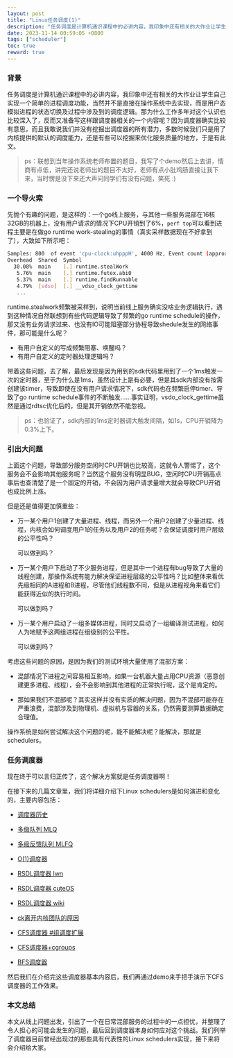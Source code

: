 ```yaml
---
layout: post
title: "Linux任务调度(1)"
description: "任务调度是计算机通识课程中的必讲内容，我印象中还有相关的大作业让学生自己实现一个简单的进程调度功能，当然并不是直接在操作系统中去实现，而是用户态模拟进程的状态切换及过程中涉及到的调度逻辑。那为什么工作多年对这个认识也比较深入了，反而又准备写这样跟调度器相关的一个内容呢？因为调度器确实比较有意思，而且我敢说我们并没有挖掘出调度器的所有潜力，多数时候我们只是用了内核提供的默认的调度能力，还是有些可以挖掘来优化服务质量的地方，于是有此文。"
date: 2023-11-14 00:59:05 +0800
tags: ["scheduler"]
toc: true
reward: true
---
```


### 背景

任务调度是计算机通识课程中的必讲内容，我印象中还有相关的大作业让学生自己实现一个简单的进程调度功能，当然并不是直接在操作系统中去实现，而是用户态模拟进程的状态切换及过程中涉及到的调度逻辑。那为什么工作多年对这个认识也比较深入了，反而又准备写这样跟调度器相关的一个内容呢？因为调度器确实比较有意思，而且我敢说我们并没有挖掘出调度器的所有潜力，多数时候我们只是用了内核提供的默认的调度能力，还是有些可以挖掘来优化服务质量的地方，于是有此文。

> ps：联想到当年操作系统老师布置的题目，我写了个demo然后上去讲，情商有点低，讲完还说老师出的题目不太好，老师有点小肚鸡肠直接让我下来，当时愣是没下来还大声问同学们有没有问题，笑死 :)

### 一个导火索

先抛个有趣的问题，是这样的：一个go线上服务，与其他一些服务混部在16核32GB的机器上，没有用户请求的情况下CPU开销到了6%，`perf top`可以看到进程主要是在做go runtime work-stealing的事情（真实采样数据现在不好拿到了），大致如下所示吧：

```bash
Samples: 800  of event 'cpu-clock:uhpppH', 4000 Hz, Event count (approx.): 125918164 lost: 0/0 drop: 0/0
Overhead  Shared  Symbol
  30.08%  main    [.] runtime.stealWork
   5.76%  main    [.] runtime.futex.abi0
   5.37%  main    [.] runtime.findRunnable
   4.79%  [vdso]  [.] __vdso_clock_gettime
   ...
```

runtime.stealwork频繁被采样到，说明当前线上服务确实没啥业务逻辑执行，遇到这种情况自然联想到有些代码逻辑导致了频繁的go runtime schedule的操作，那又没有业务请求过来、也没有IO可能阻塞部分协程导致shedule发生的网络事件，那可能是什么呢？

- 有用户自定义的写成频繁阻塞、唤醒吗？
- 有用户自定义的定时器处理逻辑吗？

带着这些问题，去了解，最后发现是因为用到的sdk代码里用到了一个1ms触发一次的定时器，至于为什么是1ms，虽然设计上是有必要，但是其sdk内部没有按需创建该timer，导致即使在没有用户请求情况下，sdk代码也在频繁启停timer、导致了go runtime schedule事件的不断触发……事实证明，vsdo_clock_gettime虽然是通过rdtsc优化后的，但是其开销依然不能忽视。

> ps：也验证了，sdk内部的1ms定时器调大触发间隔，如1s，CPU开销降为0.3%上下。

### 引出大问题

上面这个问题，导致部分服务空闲时CPU开销也比较高，这就令人警惕了，这个服务会不会影响其他服务呢？当然这个服务没有明显BUG，空闲时CPU开销高点事后也查清楚了是一个固定的开销，不会因为用户请求量增大就会导致CPU开销也成比例上涨。

但是还是值得更加慎重些：

- 万一某个用户1创建了大量进程、线程，而另外一个用户2创建了少量进程、线程，内核会如何调度用户1的任务以及用户2的任务呢？会保证调度时用户层级的公平性吗？

  可以做到吗？

- 万一某个用户下启动了不少服务进程，但是其中一个进程有bug导致了大量的线程创建，那操作系统有能力解决保证进程层级的公平性吗？比如整体来看优先级相同的A进程和B进程，尽管他们线程数不同，但是从进程视角来看它们能获得近似的执行时间。

  可以做到吗？

- 万一某个用户启动了一组多媒体进程，同时又启动了一组编译测试进程，如何人为地赋予这两组进程在组级别的公平性。

  可以做到吗？

考虑这些问题的原因，是因为我们的测试环境大量使用了混部方案：

- 混部情况下进程之间容易相互影响，如果一台机器大量占用CPU资源（恶意创建更多进程、线程），会不会影响到其他进程的正常执行呢，这个是肯定的。

- 那如果我们不混部呢？其实这样并没有实质的解决问题，因为不混部可能存在严重浪费，混部涉及到物理机、虚拟机与容器的关系，仍然需要测算数据确定合理值。

操作系统是如何尝试解决这个问题的呢，能不能解决呢？能解决，那就是schedulers。

### 任务调度器

现在终于可以言归正传了，这个解决方案就是任务调度器啊！

在接下来的几篇文章里，我们将详细介绍下Linux schedulers是如何演进和变化的，主要内容包括：

- [调度器历史](https://ops-class.org/slides/2017-03-03-schedulingstory/)

- [多级队列 MLQ](https://www.geeksforgeeks.org/multilevel-queue-mlq-cpu-scheduling/)
- [多级反馈队列 MLFQ](https://www.geeksforgeeks.org/multilevel-feedback-queue-scheduling-mlfq-cpu-scheduling/)
- [O(1)调度器](https://en.wikipedia.org/wiki/O(1)_scheduler)
- [RSDL调度器 lwn](https://analytics.google.com/analytics/web/#/p377285557/reports/intelligenthome)
- [RSDL调度器 cuteOS](https://github.com/a-darwish/cuteOS-references/blob/master/papers/sched/Corbet07%20-%20The%20Rotating%20Staircase%20Deadline%20Scheduler.pdf)
- [RSDL调度器 wiki](https://ck.fandom.com/wiki/RSDL)
- [ck离开内核团队的原因](https://geek.digit.in/community/threads/why-i-quit-kernel-developer-con-kolivas.81361/)

- [CFS调度器 #组调度扩展](https://docs.kernel.org/scheduler/sched-design-CFS.html#:~:text=GROUP%20SCHEDULER%20EXTENSIONS%20TO%20CFS)
- [CFS调度器+cgroups](https://kernel.googlesource.com/pub/scm/linux/kernel/git/glommer/memcg/+/cpu_stat/Documentation/cgroups/cpu.txt)
- [BFS调度器](https://en.wikipedia.org/wiki/Brain_Fuck_Scheduler)

然后我们在介绍完这些调度器基本内容后，我们再通过demo来手把手演示下CFS调度器的工作效果。

### 本文总结

本文从线上问题出发，引出了一个在日常混部服务的过程中的一点担忧，并整理了令人担心的可能会发生的问题，最后回到调度器本身如何应对这个挑战。我们列举了调度器目前曾经出现过的那些具有代表性的Linux schedulers实现，接下来将会介绍给大家。